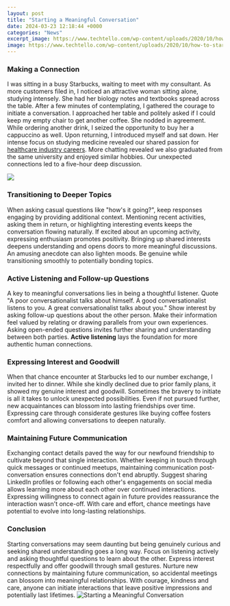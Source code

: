```yaml
---
layout: post
title: "Starting a Meaningful Conversation"
date: 2024-03-23 12:18:44 +0000
categories: "News"
excerpt_image: https://www.techtello.com/wp-content/uploads/2020/10/how-to-start-a-conversation.png
image: https://www.techtello.com/wp-content/uploads/2020/10/how-to-start-a-conversation.png
---
```


### Making a Connection
I was sitting in a busy Starbucks, waiting to meet with my consultant. As more customers filed in, I noticed an attractive woman sitting alone, studying intensely. She had her biology notes and textbooks spread across the table. After a few minutes of contemplating, I gathered the courage to initiate a conversation. 
I approached her table and politely asked if I could keep my empty chair to get another coffee. She nodded in agreement. While ordering another drink, I seized the opportunity to buy her a cappuccino as well. Upon returning, I introduced myself and sat down. Her intense focus on studying medicine revealed our shared passion for [healthcare industry careers](https://store.fi.io.vn/mom-of-2-boys-funny3267-t-shirt). More chatting revealed we also graduated from the same university and enjoyed similar hobbies. Our unexpected connections led to a five-hour deep discussion.  

![](https://www.techtello.com/wp-content/uploads/2020/10/how-to-start-a-conversation-infographics.png)
### Transitioning to Deeper Topics
When asking casual questions like "how's it going?", keep responses engaging by providing additional context. Mentioning recent activities, asking them in return, or highlighting interesting events keeps the conversation flowing naturally. If excited about an upcoming activity, expressing enthusiasm promotes positivity. Bringing up shared interests deepens understanding and opens doors to more meaningful discussions. An amusing anecdote can also lighten moods. Be genuine while transitioning smoothly to potentially bonding topics.
### Active Listening and Follow-up Questions
A key to meaningful conversations lies in being a thoughtful listener. Quote "A poor conversationalist talks about himself. A good conversationalist listens to you. A great conversationalist talks about you." Show interest by asking follow-up questions about the other person. Make their information feel valued by relating or drawing parallels from your own experiences. Asking open-ended questions invites further sharing and understanding between both parties. **Active listening** lays the foundation for more authentic human connections.  
### Expressing Interest and Goodwill
When that chance encounter at Starbucks led to our number exchange, I invited her to dinner. While she kindly declined due to prior family plans, it showed my genuine interest and goodwill. Sometimes the bravery to initiate is all it takes to unlock unexpected possibilities. Even if not pursued further, new acquaintances can blossom into lasting friendships over time. Expressing care through considerate gestures like buying coffee fosters comfort and allowing conversations to deepen naturally.
### Maintaining Future Communication  
Exchanging contact details paved the way for our newfound friendship to cultivate beyond that single interaction. Whether keeping in touch through quick messages or continued meetups, maintaining communication post-conversation ensures connections don't end abruptly. Suggest sharing LinkedIn profiles or following each other's engagements on social media allows learning more about each other over continued interactions. Expressing willingness to connect again in future provides reassurance the interaction wasn't once-off. With care and effort, chance meetings have potential to evolve into long-lasting relationships.
### Conclusion
Starting conversations may seem daunting but being genuinely curious and seeking shared understanding goes a long way. Focus on listening actively and asking thoughtful questions to learn about the other. Express interest respectfully and offer goodwill through small gestures. Nurture new connections by maintaining future communication, so accidental meetings can blossom into meaningful relationships. With courage, kindness and care, anyone can initiate interactions that leave positive impressions and potentially last lifetimes.
![Starting a Meaningful Conversation](https://www.techtello.com/wp-content/uploads/2020/10/how-to-start-a-conversation.png)